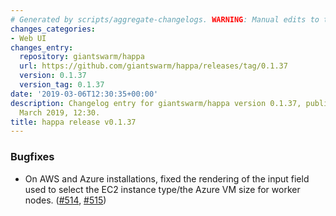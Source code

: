 ```yaml
---
# Generated by scripts/aggregate-changelogs. WARNING: Manual edits to this files will be overwritten.
changes_categories:
- Web UI
changes_entry:
  repository: giantswarm/happa
  url: https://github.com/giantswarm/happa/releases/tag/0.1.37
  version: 0.1.37
  version_tag: 0.1.37
date: '2019-03-06T12:30:35+00:00'
description: Changelog entry for giantswarm/happa version 0.1.37, published on 06
  March 2019, 12:30.
title: happa release v0.1.37
---
```


### Bugfixes

- On AWS and Azure installations, fixed the rendering of the input field used to select the EC2 instance type/the Azure VM size for worker nodes. ([#514](https://github.com/giantswarm/happa/pull/514), [#515](https://github.com/giantswarm/happa/pull/515))
